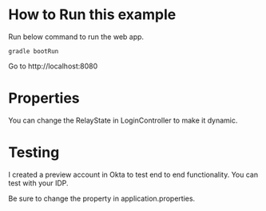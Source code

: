 
# How to Run this example

Run below command to run the web app.

```
gradle bootRun
```

Go to http://localhost:8080

# Properties

You can change the RelayState in LoginController to make it dynamic.

# Testing

I created a preview account in Okta to test end to end functionality. You can test with your IDP.

Be sure to change the property in application.properties.


